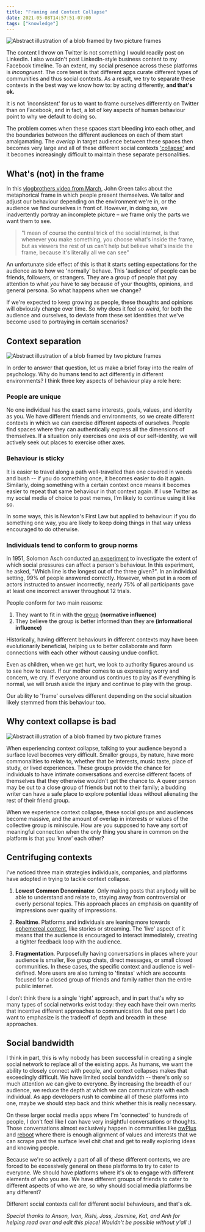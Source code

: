 ```yaml
---
title: "Framing and Context Collapse"
date: 2021-05-08T14:57:51-07:00
tags: ["knowledge"]
---
```


![Abstract illustration of a blob framed by two picture frames](/posts/images/framing/title.png)

The content I throw on Twitter is not something I would readily post on LinkedIn. I also wouldn't post LinkedIn-style business content to my Facebook timeline. To an extent, my social presence across these platforms is *incongruent*. The core tenet is that different apps curate different types of communities and thus social contexts. As a result, we try to separate these contexts in the best way we know how to: by acting differently, **and that's ok.** 

It is not 'inconsistent' for us to want to frame ourselves differently on Twitter than on Facebook, and in fact, a lot of key aspects of human behaviour point to why we default to doing so.

The problem comes when these spaces start bleeding into each other, and the boundaries between the different audiences on each of them start amalgamating. The *overlap* in target audience between these spaces then becomes very large and all of these different social contexts ['collapse'](https://www.rewire.org/context-collapse-online/) and it becomes increasingly difficult to maintain these separate personalities.

## What's (not) in the frame
In this [vlogbrothers video from March](https://www.youtube.com/watch?v=ZRZuEGuU_es), John Green talks about the metaphorical frame in which people present themselves. We tailor and adjust our behaviour depending on the environment we're in, or the audience we find ourselves in front of. However, in doing so, we inadvertently portray an incomplete picture – we frame only the parts we want them to see.

> "I mean of course the central trick of the social internet, is that whenever you make something, you choose what's inside the frame, but as viewers the rest of us can't help but believe what's inside the frame, because it's literally all we can see"

An unfortunate side effect of this is that it starts setting expectations for the audience as to how we 'normally' behave. This 'audience' of people can be friends, followers, or strangers. They are a group of people that pay attention to what *you* have to say because of your thoughts, opinions, and general persona. So what happens when we change?

If we're expected to keep growing as people, these thoughts and opinions will obviously change over time. So why does it feel so *weird*, for both the audience and ourselves, to deviate from these set identities that we've become used to portraying in certain scenarios?

## Context separation
![Abstract illustration of a blob framed by two picture frames](/posts/images/framing/context-separation.png)

In order to answer that question, let us make a brief foray into the realm of psychology. Why do humans tend to act differently in different environments? I think three key aspects of behaviour play a role here:

### People are unique
No one individual has the exact same interests, goals, values, and identity as you. We have different friends and environments, so we create different contexts in which we can exercise different aspects of ourselves. People find spaces where they can authentically express all the dimensions of themselves. If a situation only exercises one axis of our self-identity, we will actively seek out places to exercise other axes.

### Behaviour is sticky
It is easier to travel along a path well-travelled than one covered in weeds and bush -- if you do something once, it becomes easier to do it again. Similarly, doing something with a certain context once means it becomes easier to repeat that same behaviour in that context again. If I use Twitter as my social media of choice to post memes, I'm likely to continue using it like so.

In some ways, this is Newton's First Law but applied to behaviour: if you do something one way, you are likely to keep doing things in that way unless encouraged to do otherwise.

### Individuals tend to conform to group norms
In 1951, Solomon Asch conducted [an experiment](https://en.wikipedia.org/wiki/Asch_conformity_experiments) to investigate the extent of which social pressures can affect a person's behaviour. In this experiment, he asked, "Which line is the longest out of the three given?". In an individual setting, 99% of people answered correctly. However, when put in a room of actors instructed to answer incorrectly, nearly 75% of all participants gave at least one incorrect answer throughout 12 trials.

People conform for two main reasons:
1. They want to fit in with the [group](/thoughts/communities) **(normative influence)**
2. They believe the group is better informed than they are **(informational influence)**

Historically, having different behaviours in different contexts may have been evolutionarily beneficial, helping us to better collaborate and form connections with each other without causing undue conflict.

Even as children, when we get hurt, we look to authority figures around us to see how to react. If our mother comes to us expressing worry and concern, we cry. If everyone around us continues to play as if everything is normal, we will brush aside the injury and continue to play with the group.

Our ability to 'frame' ourselves different depending on the social situation likely stemmed from this behaviour too.


## Why context collapse is bad
![Abstract illustration of a blob framed by two picture frames](/posts/images/framing/context-collapse.png)

When experiencing context collapse, talking to your audience beyond a surface level becomes very difficult. Smaller groups, by nature, have more commonalities to relate to, whether that be interests, music taste, place of study, or lived experiences. These groups provide the chance for individuals to have intimate conversations and exercise different facets of themselves that they otherwise wouldn't get the chance to. A queer person may be out to a close group of friends but not to their family; a budding writer can have a safe place to explore potential ideas without alienating the rest of their friend group.

When we experience context collapse, these social groups and audiences become massive, and the amount of overlap in interests or values of the collective group is miniscule. How are you supposed to have any sort of meaningful connection when the only thing you share in common on the platform is that you ‘know’ each other?

## Centrifuging contexts
I’ve noticed three main strategies individuals, companies, and platforms have adopted in trying to tackle context collapse.

1. **Lowest Common Denominator**. Only making posts that anybody will be able to understand and relate to, staying away from controversial or overly personal topics. This approach places an emphasis on quantity of impressions over quality of impressions.

2. **Realtime**. Platforms and individuals are leaning more towards [ephemereal content](/thoughts/ephemereal-content), like stories or streaming. The 'live' aspect of it means that the audience is encouraged to interact immediately, creating a tighter feedback loop with the audience.

3. **Fragmentation**. Purposefully having conversations in places where your audience is smaller, like group chats, direct messages, or small closed communities. In these cases, the specific context and audience is well-defined. More users are also turning to 'finstas' which are accounts focused for a closed group of friends and family rather than the entire public internet.

I don’t think there is a single 'right' approach, and in part that's why so many types of social networks exist today: they each have their own merits that incentive different approaches to communication. But one part I do want to emphasize is the tradeoff of depth and breadth in these approaches.

## Social bandwidth
I think in part, this is why nobody has been successful in creating a single social network to replace all of the existing apps. As humans, we want the ability to closely connect with people, and context collapses makes that exceedingly difficult. We have limited social bandwidth -- there's only so much attention we can give to everyone. By increasing the breadth of our audience, we reduce the depth at which we can communicate with each individual. As app developers rush to combine all of these platforms into one, maybe we should step back and think whether this is really necessary.

On these larger social media apps where I'm 'connected' to hundreds of people, I don't feel like I can have very insightful conversations or thoughts. Those conversations almost exclusively happen in communities like [nwPlus](http://nwplus.io/) and [reboot](https://twitter.com/reboot_hq/) where there is enough alignment of values and interests that we can scrape past the surface level chit chat and get to really exploring ideas and knowing people.

Because we're so actively a part of all of these different contexts, we are forced to be excessively general on these platforms to try to cater to everyone. We should have platforms where it's ok to engage with different elements of who you are. We have different groups of friends to cater to different aspects of who we are, so why should social media platforms be any different?

Different social contexts call for different social behaviours, and that's ok.

*Special thanks to Anson, Ivan, Rishi, Joss, Jasmine, Kat, and Anh for helping read over and edit this piece! Wouldn't be possible without y'all :)*